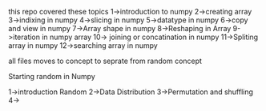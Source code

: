 <!-- here i am learning numpy  -->
this repo covered these topics
1->introduction to numpy
2->creating array 
3->indixing in numpy 
4->slicing in numpy 
5->datatype in numpy
6->copy and view in numpy
7->Array shape in numpy
8->Reshaping in Array
9->iteration in numpy array
10-> joining or concatination in numpy
11->Spliting array in numpy
12->searching array in numpy

all files moves to concept to seprate from random concept 

Starting random in Numpy

1->introduction Random
2->Data Distribution
3->Permutation and shuffling
4->